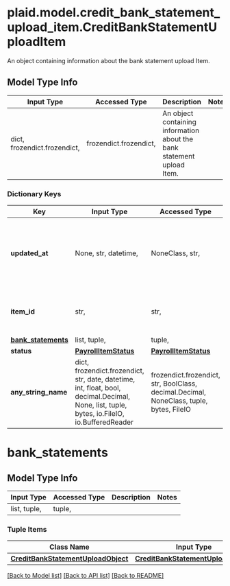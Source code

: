 # plaid.model.credit_bank_statement_upload_item.CreditBankStatementUploadItem

An object containing information about the bank statement upload Item.

## Model Type Info
Input Type | Accessed Type | Description | Notes
------------ | ------------- | ------------- | -------------
dict, frozendict.frozendict,  | frozendict.frozendict,  | An object containing information about the bank statement upload Item. | 

### Dictionary Keys
Key | Input Type | Accessed Type | Description | Notes
------------ | ------------- | ------------- | ------------- | -------------
**updated_at** | None, str, datetime,  | NoneClass, str,  | Timestamp in [ISO 8601](https://wikipedia.org/wiki/ISO_8601) format (YYYY-MM-DDTHH:mm:ssZ) indicating the last time that the Item was updated. | value must conform to RFC-3339 date-time
**item_id** | str,  | str,  | The &#x60;item_id&#x60; of the Item associated with this webhook, warning, or error | 
**[bank_statements](#bank_statements)** | list, tuple,  | tuple,  |  | 
**status** | [**PayrollItemStatus**](PayrollItemStatus.md) | [**PayrollItemStatus**](PayrollItemStatus.md) |  | 
**any_string_name** | dict, frozendict.frozendict, str, date, datetime, int, float, bool, decimal.Decimal, None, list, tuple, bytes, io.FileIO, io.BufferedReader | frozendict.frozendict, str, BoolClass, decimal.Decimal, NoneClass, tuple, bytes, FileIO | any string name can be used but the value must be the correct type | [optional]

# bank_statements

## Model Type Info
Input Type | Accessed Type | Description | Notes
------------ | ------------- | ------------- | -------------
list, tuple,  | tuple,  |  | 

### Tuple Items
Class Name | Input Type | Accessed Type | Description | Notes
------------- | ------------- | ------------- | ------------- | -------------
[**CreditBankStatementUploadObject**](CreditBankStatementUploadObject.md) | [**CreditBankStatementUploadObject**](CreditBankStatementUploadObject.md) | [**CreditBankStatementUploadObject**](CreditBankStatementUploadObject.md) |  | 

[[Back to Model list]](../../README.md#documentation-for-models) [[Back to API list]](../../README.md#documentation-for-api-endpoints) [[Back to README]](../../README.md)


